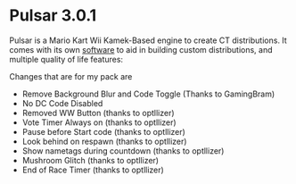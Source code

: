 # Pulsar 3.0.1

Pulsar is a Mario Kart Wii Kamek-Based engine to create CT distributions. It comes with its own [software](../main/PulsarPackCreator/Executable) to aid in building custom distributions, and multiple quality of life features:

Changes that are for my pack are

- Remove Background Blur and Code Toggle (Thanks to GamingBram)
- No DC Code Disabled
- Removed WW Button (thanks to optllizer)
- Vote Timer Always on (thanks to optllizer)
- Pause before Start code (thanks to optllizer)
- Look behind on respawn (thanks to optllizer)
- Show nametags during countdown (thanks to optllizer)
- Mushroom Glitch (thanks to optllizer)
- End of Race Timer (thanks to optllizer)


